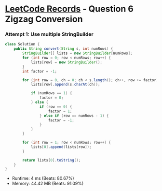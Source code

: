# [LeetCode Records](../README.md) - Question 6 Zigzag Conversion

### Attempt 1: Use multiple StringBuilder
```java
class Solution {
    public String convert(String s, int numRows) {
        StringBuilder[] lists = new StringBuilder[numRows];
        for (int row = 0; row < numRows; row++) {
            lists[row] = new StringBuilder();
        }
        int factor = -1;

        for (int row = 0, ch = 0; ch < s.length(); ch++, row += factor) {
            lists[row].append(s.charAt(ch));

            if (numRows == 1) {
                factor = 0;
            } else {
                if (row == 0) {
                    factor = 1;
                } else if (row == numRows - 1) {
                    factor = -1;
                }
            }
        }

        for (int row = 1; row < numRows; row++) {
            lists[0].append(lists[row]);
        }

        return lists[0].toString();
    }
}
```
- Runtime: 4 ms (Beats: 80.67%)
- Memory: 44.42 MB (Beats: 91.09%)

<br>
